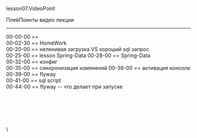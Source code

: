 ﻿
lesson07.VideoPoint  

ПлейПоинты видео лекции  

---
00-00-00 ==   
00-02-30 == HomeWork  
00-20-00 == неленивая загрузка VS хороший sql запрос  
00-25-00 == lesson Spring-Data 
00-28-00 == Spring-Data <dependencies>  
00-32-00 == конфиг  
00-35-00 == синхронизация изменений 
00-38-00 == активация консоли  
00-39-00 == flyway  
00-41-00 == sql script  
00-44-00 == flyway -- что делает при запуске  

  












\
\
\
\
\
\
